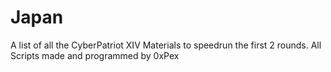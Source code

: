 # Japan
A list of all the CyberPatriot XIV Materials to speedrun the first 2 rounds.
All Scripts made and programmed by 0xPex 
